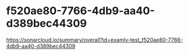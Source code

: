 # f520ae80-7766-4db9-aa40-d389bec44309
https://sonarcloud.io/summary/overall?id=examly-test_f520ae80-7766-4db9-aa40-d389bec44309
